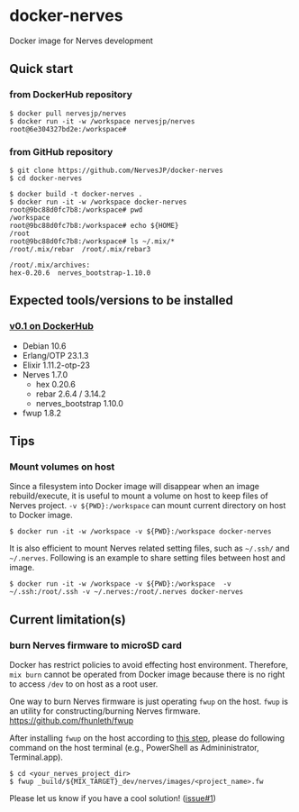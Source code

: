 # docker-nerves
Docker image for Nerves development

## Quick start

### from DockerHub repository

```Shell
$ docker pull nervesjp/nerves
$ docker run -it -w /workspace nervesjp/nerves
root@6e304327bd2e:/workspace# 
```

### from GitHub repository

```Shell
$ git clone https://github.com/NervesJP/docker-nerves
$ cd docker-nerves

$ docker build -t docker-nerves .
$ docker run -it -w /workspace docker-nerves 
root@9bc88d0fc7b8:/workspace# pwd
/workspace
root@9bc88d0fc7b8:/workspace# echo ${HOME}
/root
root@9bc88d0fc7b8:/workspace# ls ~/.mix/*
/root/.mix/rebar  /root/.mix/rebar3

/root/.mix/archives:
hex-0.20.6  nerves_bootstrap-1.10.0
```

## Expected tools/versions to be installed

### [v0.1 on DockerHub](https://hub.docker.com/layers/nervesjp/nerves/0.1/images/sha256-034b6faa69a51d3130fc6b5001cff82a3850af0320060971f6f9aec9a19a655a?context=explore)

- Debian 10.6
- Erlang/OTP 23.1.3
- Elixir 1.11.2-otp-23
- Nerves 1.7.0
    - hex 0.20.6
    - rebar 2.6.4 / 3.14.2
    - nerves_bootstrap 1.10.0
- fwup 1.8.2

## Tips

### Mount volumes on host

Since a filesystem into Docker image will disappear when an image rebuild/execute, it is useful to mount a volume on host to keep files of Nerves project. `-v ${PWD}:/workspace` can mount current directory on host to Docker image.

```Shell
$ docker run -it -w /workspace -v ${PWD}:/workspace docker-nerves 
```

It is also efficient to mount Nerves related setting files, such as `~/.ssh/` and `~/.nerves`. Following is an example to share setting files between host and image.

```Shell
$ docker run -it -w /workspace -v ${PWD}:/workspace  -v ~/.ssh:/root/.ssh -v ~/.nerves:/root/.nerves docker-nerves 
```

## Current limitation(s)

### burn Nerves firmware to microSD card

Docker has restrict policies to avoid effecting host environment. Therefore, `mix burn` cannot be operated from Docker image because there is no right to access `/dev` to on host as a root user.

One way to burn Nerves firmware is just operating `fwup` on the host. `fwup` is an utility for constructing/burning Nerves firmware.  
https://github.com/fhunleth/fwup

After installing `fwup` on the host according to [this step](https://github.com/fhunleth/fwup#installing), please do following command on the host terminal (e.g., PowerShell as Admininistrator, Terminal.app).

```Shell
$ cd <your_nerves_project_dir>
$ fwup _build/${MIX_TARGET}_dev/nerves/images/<project_name>.fw
```

Please let us know if you have a cool solution! ([issue#1](https://github.com/NervesJP/docker-nerves/issues/1))

